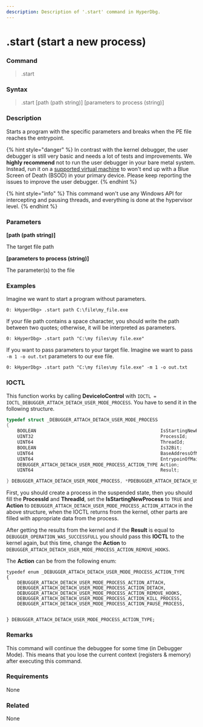 ```yaml
---
description: Description of '.start' command in HyperDbg.
---
```


# .start (start a new process)

### Command

> .start

### Syntax

> .start \[path (path string)] \[parameters to process (string)]

### Description

Starts a program with the specific parameters and breaks when the PE file reaches the entrypoint.

{% hint style="danger" %}
In contrast with the kernel debugger, the user debugger is still very basic and needs a lot of tests and improvements. We **highly recommend** not to run the user debugger in your bare metal system. Instead, run it on a [supported virtual machine](https://docs.hyperdbg.org/tips-and-tricks/nested-virtualization-environments/supported-virtual-machines) to won't end up with a Blue Screen of Death (BSOD) in your primary device. Please keep reporting the issues to improve the user debugger.
{% endhint %}

{% hint style="info" %}
This command won't use any Windows API for intercepting and pausing threads, and everything is done at the hypervisor level.
{% endhint %}

### Parameters

**\[path (path string)]**

The target file path

**\[parameters to process (string)]**

The parameter(s) to the file

### Examples

Imagine we want to start a program without parameters.

```
0: kHyperDbg> .start path C:\file\my_file.exe
```

If your file path contains a space character, you should write the path between two quotes; otherwise, it will be interpreted as parameters.

```
0: kHyperDbg> .start path "C:\my files\my file.exe"
```

If you want to pass parameters to your target file. Imagine we want to pass `-m 1 -o out.txt` parameters to our exe file.

```
0: kHyperDbg> .start path "C:\my files\my file.exe" -m 1 -o out.txt
```

### IOCTL

This function works by calling **DeviceIoControl** with `IOCTL = IOCTL_DEBUGGER_ATTACH_DETACH_USER_MODE_PROCESS`. You have to send it in the following structure.

```c
typedef struct _DEBUGGER_ATTACH_DETACH_USER_MODE_PROCESS
{
    BOOLEAN                                              IsStartingNewProcess;
    UINT32                                               ProcessId;
    UINT64                                               ThreadId;
    BOOLEAN                                              Is32Bit;
    UINT64                                               BaseAddressOfMainModule;
    UINT64                                               EntrypoinOfMainModule;
    DEBUGGER_ATTACH_DETACH_USER_MODE_PROCESS_ACTION_TYPE Action;
    UINT64                                               Result;

} DEBUGGER_ATTACH_DETACH_USER_MODE_PROCESS, *PDEBUGGER_ATTACH_DETACH_USER_MODE_PROCESS;
```

First, you should create a process in the suspended state, then you should fill the **ProcessId** and **ThreadId**, set the **IsStartingNewProcess** to `TRUE` and **Action** to `DEBUGGER_ATTACH_DETACH_USER_MODE_PROCESS_ACTION_ATTACH` in the above structure, when the IOCTL returns from the kernel, other parts are filled with appropriate data from the process.

After getting the results from the kernel and if the **Result** is equal to `DEBUGGER_OPERATION_WAS_SUCCESSFULL` you should pass this **IOCTL** to the kernel again, but this time, change the **Action** to `DEBUGGER_ATTACH_DETACH_USER_MODE_PROCESS_ACTION_REMOVE_HOOKS`.

The **Action** can be from the following enum:

```
typedef enum _DEBUGGER_ATTACH_DETACH_USER_MODE_PROCESS_ACTION_TYPE
{
    DEBUGGER_ATTACH_DETACH_USER_MODE_PROCESS_ACTION_ATTACH,
    DEBUGGER_ATTACH_DETACH_USER_MODE_PROCESS_ACTION_DETACH,
    DEBUGGER_ATTACH_DETACH_USER_MODE_PROCESS_ACTION_REMOVE_HOOKS,
    DEBUGGER_ATTACH_DETACH_USER_MODE_PROCESS_ACTION_KILL_PROCESS,
    DEBUGGER_ATTACH_DETACH_USER_MODE_PROCESS_ACTION_PAUSE_PROCESS,


} DEBUGGER_ATTACH_DETACH_USER_MODE_PROCESS_ACTION_TYPE;
```

### Remarks

This command will continue the debuggee for some time (in Debugger Mode). This means that you lose the current context (registers & memory) after executing this command.

### Requirements

None

### Related

None
